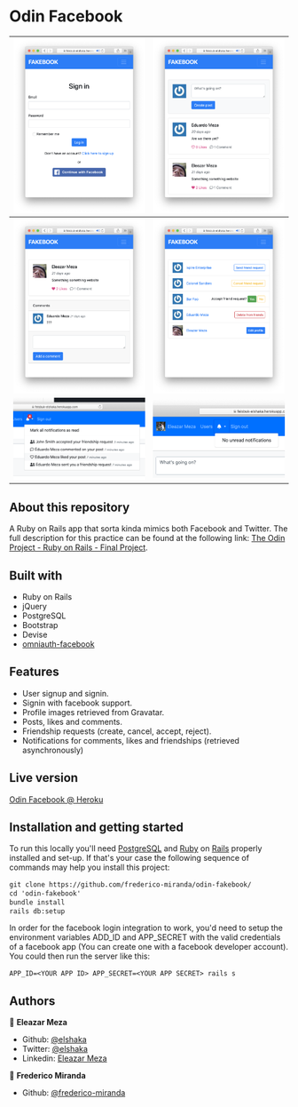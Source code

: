 # Odin Facebook

| ![screenshot #001](screenshot-001.png)  | ![screenshot #002](screenshot-002.png)
| ------------- | ------------- |
| ![screenshot #003](screenshot-003.png)  | ![screenshot #003](screenshot-004.png)  |
| ![screenshot #005](screenshot-005.png)  | ![screenshot #005](screenshot-006.png)  |

## About this repository

A Ruby on Rails app that sorta kinda mimics both Facebook and Twitter. The full description for this practice can be found at the following link: [The Odin Project - Ruby on Rails - Final Project](https://www.theodinproject.com/courses/ruby-on-rails/lessons/final-project).

## Built with

- Ruby on Rails
- jQuery
- PostgreSQL
- Bootstrap
- Devise
- [omniauth-facebook](https://github.com/simi/omniauth-facebook)

## Features

- User signup and signin.
- Signin with facebook support.
- Profile images retrieved from Gravatar.
- Posts, likes and comments.
- Friendship requests (create, cancel, accept, reject).
- Notifications for comments, likes and friendships (retrieved asynchronously)

## Live version

[Odin Facebook @ Heroku](https://feisbuk-elshaka.herokuapp.com)

## Installation and getting started

To run this locally you'll need [PostgreSQL](https://www.postgresql.org/) and [Ruby](ruby-lang.org) on [Rails](rubyonrails.org) properly installed and set-up. If that's your case the following sequence of commands may help you install this project:

```
git clone https://github.com/frederico-miranda/odin-fakebook/
cd 'odin-fakebook'
bundle install
rails db:setup
```

In order for the facebook login integration to work, you'd need to setup the environment variables ADD_ID and APP_SECRET with the valid credentials of a facebook app (You can create one with a facebook developer account). You could then run the server like this:

```
APP_ID=<YOUR APP ID> APP_SECRET=<YOUR APP SECRET> rails s
```

## Authors

👤 **Eleazar Meza**

- Github: [@elshaka](https://github.com/elshaka)
- Twitter: [@elshaka](https://twitter.com/elshaka)
- Linkedin: [Eleazar Meza](https://www.linkedin.com/in/elshaka/)

👤 **Frederico Miranda**

- Github: [@frederico-miranda](https://github.com/frederico-miranda/)
